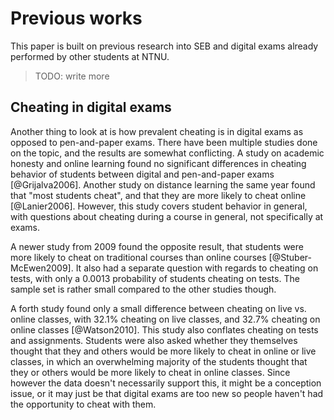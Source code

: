 # Previous works
This paper is built on previous research into SEB and digital exams already
performed by other students at NTNU.

> TODO: write more

## Cheating in digital exams
Another thing to look at is how prevalent cheating is in digital exams as
opposed to pen-and-paper exams. There have been multiple studies done on the
topic, and the results are somewhat conflicting. A study on academic honesty and
online learning found no significant differences in cheating behavior of
students between digital and pen-and-paper exams [@Grijalva2006]. Another study
on distance learning the same year found that "most students cheat", and that
they are more likely to cheat online [@Lanier2006]. However, this study covers
student behavior in general, with questions about cheating during a course in
general, not specifically at exams.

A newer study from 2009 found the opposite result, that students were more
likely to cheat on traditional courses than online courses [@Stuber-McEwen2009].
It also had a separate question with regards to cheating on tests, with only a
$0.0013$ probability of students cheating on tests. The sample set is rather
small compared to the other studies though.

A forth study found only a small difference between cheating on live vs. online
classes, with $32.1\%$ cheating on live classes, and $32.7\%$ cheating on online
classes [@Watson2010]. This study also conflates cheating on tests and
assignments. Students were also asked whether they themselves thought that they
and others would be more likely to cheat in online or live classes, in which an
overwhelming majority of the students thought that they or others would be more
likely to cheat in online classes. Since however the data doesn't necessarily
support this, it might be a conception issue, or it may just be that digital
exams are too new so people haven't had the opportunity to cheat with them.
